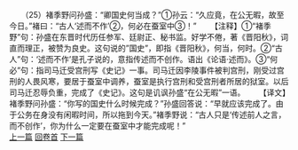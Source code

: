 　　（25）褚季野问孙盛：“卿国史何当成？”①孙云：“久应竟，在公无暇，故至今日。”褚曰：“古人‘述而不作’②，何必在蚕室中③！”
　　【注释】①“褚季野”句：孙盛在东晋时代历任参军、廷尉正、秘书监。好学不倦，著《晋阳秋》，词直而理正，被赞为良史。这句说的”国史”，即指《晋阳秋》，何当，何时。②“古人”句：‘述而不作’是孔子说的，意指传述而不创作。语出《论语·述而》。③“何必”句：指司马迁受宫刑写《史记》一事。司马迁因李陵事件被判宫刑，刚受过宫刑的人畏风寒，要居于蚕室中调养，蚕室是执行宫刑和受宫刑者所居的狱室。以后司马迁忍辱负重，完成了《史记》。这句是讥讽孙盛“在公无暇”一语。
　　【译文】褚季野问孙盛：“你写的国史什么时候完成？”孙盛回答说：“早就应该完成了。由于公务在身没有闲暇时间，所以拖到今天。”褚季野说：“古人只是‘传述前人之言，而不创作’，你为什么一定要在蚕室中才能完成呢！”
<br>[上一篇](25_24) [回卷首](25_00) [下一篇](25_26)

